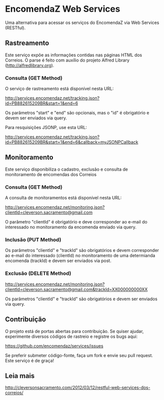 EncomendaZ Web Services
=============================

Uma alternativa para acessar os serviços do EncomendaZ via Web Services (RESTful).

Rastreamento
------------

Este serviço expõe as informações contidas nas páginas HTML dos Correios. O parse é feito com auxílio do projeto Alfred Library (http://alfredlibrary.org).  

### Consulta (GET Method)

O serviço de rastreamento está disponível nesta URL:

http://services.encomendaz.net/tracking.json?id=PB882615209BR&start=1&end=6

Os parâmetros "start" e "end" são opcionais, mas o "id" é obrigatório e devem ser enviados via query.

Para resquisições JSONP, use esta URL:

http://services.encomendaz.net/tracking.json?id=PB882615209BR&start=1&end=6&callback=myJSONPCallback

Monitoramento
------------

Este serviço disponibiliza o cadastro, exclusão e consulta de monitoramento de encomendas dos Correios

### Consulta (GET Method)

A consulta de monitoramentos está disponível nesta URL:

http://services.encomendaz.net/monitoring.json?clientId=cleverson.sacramento@gmail.com

O parâmetro "clientId" é obrigatório e deve corresponder ao e-mail do interessado no monitoramento da encomenda enviado via query.

### Inclusão (PUT Method)

Os parâmetros "clientId" e "trackId" são obrigatórios e devem corresponder ao e-mail do interessado (clientId) no monitoramento de uma determianda encomenda (trackId) e devem ser enviados via post.

### Exclusão (DELETE Method)

http://services.encomendaz.net/monitoring.json?clientId=cleverson.sacramento@gmail.com&trackId=XX000000000XX

Os parâmetros "clientId" e "trackId" são obrigatórios e devem ser enviados via query.

Contribuição
--------------

O projeto está de portas abertas para contribuição. Se quiser ajudar, experimente diversos códigos de rastreio e registre os bugs aqui:

https://github.com/encomendaz/services/issues

Se preferir submeter código-fonte, faça um fork e envie seu pull request. Este serviço é de graça!

Leia mais
--------------

http://cleversonsacramento.com/2012/03/12/restful-web-services-dos-correios/
